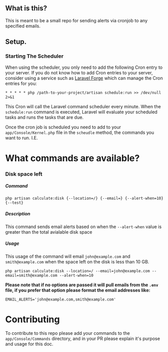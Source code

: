## What is this?
This is meant to be a small repo for sending alerts via cronjob to any specified emails.

## Setup.
<!-- this is a snippet from the laravel docs, all credit goes to them for writing this. (https://github.com/laravel/docs/blob/5.4/scheduling.md#defining-schedules) -->
### Starting The Scheduler

When using the scheduler, you only need to add the following Cron entry to your server. If you do not know how to add Cron entries to your server, consider using a service such as [Laravel Forge](https://forge.laravel.com) which can manage the Cron entries for you:

    * * * * * php /path-to-your-project/artisan schedule:run >> /dev/null 2>&1

This Cron will call the Laravel command scheduler every minute. When the `schedule:run` command is executed, Laravel will evaluate your scheduled tasks and runs the tasks that are due.

Once the cron job is scheduled you need to add to your `app/Console/Kernel.php` file in the `scheudle` method, the commands you want to run. I.E.


# What commands are available?

### Disk space left

##### Command
`php artisan calculate:disk {--location=/} {--email=} {--alert-when=10} {--test}`

##### Description
This command sends email alerts based on when the `--alert-when` value is greater than the total avialable disk space

##### Usage
This usage of the command will email `john@example.com` and `smith@example.com` when the space left on the disk is less than 10 GB.

```
php artisan calculate:disk --location=/ --email=john@example.com --email=smith@example.com --alert-when=10
```

**Please note that if no options are passed it will pull emails from the `.env` file, if you prefer that option please format the email addresses like:**

```
EMAIL_ALERTS='john@example.com,smith@example.com'
```

# Contributing
To contribute to this repo please add your commands to the `app/Console/Commands` directory, and in your PR please explain it's purpose and usage for this doc.
